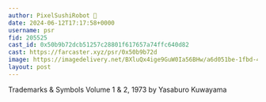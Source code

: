 ```yaml
---
author: PixelSushiRobot 💫
date: 2024-06-12T17:17:58+0000
username: psr
fid: 205525
cast_id: 0x50b9b72dcb51257c28801f617657a74ffc640d82
cast: https://farcaster.xyz/psr/0x50b9b72d
image: https://imagedelivery.net/BXluQx4ige9GuW0Ia56BHw/a6d051be-1fbd-4c56-b423-c9ee20b3d800/original
layout: post
---
```


Trademarks & Symbols Volume 1 & 2, 1973
by Yasaburo Kuwayama

<img src='https://imagedelivery.net/BXluQx4ige9GuW0Ia56BHw/a6d051be-1fbd-4c56-b423-c9ee20b3d800/original' alt='' referrerpolicy='no-referrer'/>
